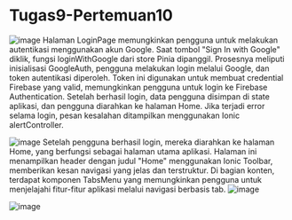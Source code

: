 # Tugas9-Pertemuan10
![image](https://github.com/user-attachments/assets/13f13a8e-97b2-4182-81b4-8dab3e88dcc4)
Halaman LoginPage memungkinkan pengguna untuk melakukan autentikasi menggunakan akun Google. Saat tombol "Sign In with Google" diklik, fungsi loginWithGoogle dari store Pinia dipanggil. Prosesnya meliputi inisialisasi GoogleAuth, pengguna melakukan login melalui Google, dan token autentikasi diperoleh. Token ini digunakan untuk membuat credential Firebase yang valid, memungkinkan pengguna untuk login ke Firebase Authentication. Setelah berhasil login, data pengguna disimpan di state aplikasi, dan pengguna diarahkan ke halaman Home. Jika terjadi error selama login, pesan kesalahan ditampilkan menggunakan Ionic alertController.

![image](https://github.com/user-attachments/assets/e77246c8-2e39-43a3-a22b-51a3194300b5)
Setelah pengguna berhasil login, mereka diarahkan ke halaman Home, yang berfungsi sebagai halaman utama aplikasi. Halaman ini menampilkan header dengan judul "Home" menggunakan Ionic Toolbar, memberikan kesan navigasi yang jelas dan terstruktur. Di bagian konten, terdapat komponen TabsMenu yang memungkinkan pengguna untuk menjelajahi fitur-fitur aplikasi melalui navigasi berbasis tab.
![image](https://github.com/user-attachments/assets/4d18dd3c-232b-4687-a191-85fc345713ec)

![image](https://github.com/user-attachments/assets/ac0e2c5f-f769-40e5-b5b1-5c84a123c3ed)


